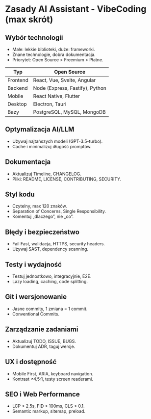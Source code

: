 # Zasady AI Assistant - VibeCoding (max skrót)

## Wybór technologii

- Małe: lekkie biblioteki, duże: frameworki.
- Znane technologie, dobra dokumentacja.
- Priorytet: Open Source > Freemium > Płatne.

| Typ      | Open Source                     |
| -------- | ------------------------------- |
| Frontend | React, Vue, Svelte, Angular     |
| Backend  | Node (Express, Fastify), Python |
| Mobile   | React Native, Flutter           |
| Desktop  | Electron, Tauri                 |
| Bazy     | PostgreSQL, MySQL, MongoDB      |

## Optymalizacja AI/LLM

- Używaj najtańszych modeli (GPT-3.5-turbo).
- Cache i minimalizuj długość promptów.

## Dokumentacja

- Aktualizuj Timeline, CHANGELOG.
- Pliki: README, LICENSE, CONTRIBUTING, SECURITY.

## Styl kodu

- Czytelny, max 120 znaków.
- Separation of Concerns, Single Responsibility.
- Komentuj „dlaczego”, nie „co”.

## Błędy i bezpieczeństwo

- Fail Fast, walidacja, HTTPS, security headers.
- Używaj SAST, dependency scanning.

## Testy i wydajność

- Testuj jednostkowo, integracyjnie, E2E.
- Lazy loading, caching, code splitting.

## Git i wersjonowanie

- Jasne commity, 1 zmiana = 1 commit.
- Conventional Commits.

## Zarządzanie zadaniami

- Aktualizuj TODO, ISSUE, BUGS.
- Dokumentuj ADR, taguj wersje.

## UX i dostępność

- Mobile First, ARIA, keyboard navigation.
- Kontrast ≥4.5:1, testy screen readerami.

## SEO i Web Performance

- LCP < 2.5s, FID < 100ms, CLS < 0.1.
- Semantic markup, sitemap, preload.
